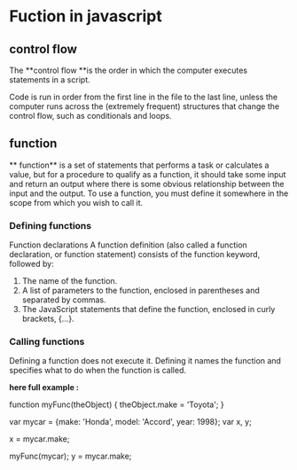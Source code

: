 # Fuction in javascript 

## control flow

The **control flow **is the order in which the computer executes statements in a script.

Code is run in order from the first line in the file to the last line, unless the computer runs across the (extremely frequent) structures that change the control flow, such as conditionals and loops. 

## function

** function** is a set of statements that performs a task or calculates a value, but for a procedure to qualify as a function, it should take some input and return an output where there is some obvious relationship between the input and the output. To use a function, you must define it somewhere in the scope from which you wish to call it.


### Defining functions
Function declarations
A function definition (also called a function declaration, or function statement) consists of the function keyword, followed by:

1. The name of the function.
2. A list of parameters to the function, enclosed in  parentheses and separated by commas.
3. The JavaScript statements that define the function, enclosed in curly brackets, {...}.

### Calling functions
Defining a function does not execute it. Defining it names the function and specifies what to do when the function is called.

**here full example :**

function myFunc(theObject) {
  theObject.make = 'Toyota';
}

var mycar = {make: 'Honda', model: 'Accord', year: 1998};
var x, y;

x = mycar.make; 

myFunc(mycar);
y = mycar.make; 


